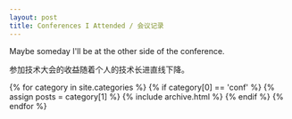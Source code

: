 ```yaml
---
layout: post
title: Conferences I Attended / 会议记录
---
```


Maybe someday I'll be at the other side of the conference.

参加技术大会的收益随着个人的技术长进直线下降。

{% for category in site.categories %}
  {% if category[0] == 'conf' %}
  {% assign posts = category[1] %}
  {% include archive.html %}
  {% endif %}
{% endfor %}
